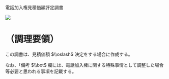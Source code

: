 電話加入権見積価額評定調書

![](https://www.nta.go.jp/tmp/86ff5de3-879b-4bde-a665-406639d409b0/images/c53acf3b7b2f7294f4ec41070fc52bc947037045e03527803a6307cd0bf370b0.jpg)

# （調理要領）

この調書は、見積価額 $\\oslash$ 決定をする場合に作成する。

なお、「備考 $\\bot$ 欄には、電話加入権に関する特殊事情として調整した場合等必要と思われる事項を記載する。